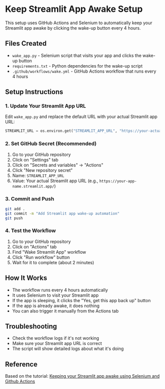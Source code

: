# Keep Streamlit App Awake Setup

This setup uses GitHub Actions and Selenium to automatically keep your Streamlit app awake by clicking the wake-up button every 4 hours.

## Files Created

- `wake_app.py` - Selenium script that visits your app and clicks the wake-up button
- `requirements.txt` - Python dependencies for the wake-up script
- `.github/workflows/wake.yml` - GitHub Actions workflow that runs every 4 hours

## Setup Instructions

### 1. Update Your Streamlit App URL

Edit `wake_app.py` and replace the default URL with your actual Streamlit app URL:

```python
STREAMLIT_URL = os.environ.get("STREAMLIT_APP_URL", "https://your-actual-app-name.streamlit.app/")
```

### 2. Set GitHub Secret (Recommended)

1. Go to your GitHub repository
2. Click on "Settings" tab
3. Click on "Secrets and variables" → "Actions"
4. Click "New repository secret"
5. Name: `STREAMLIT_APP_URL`
6. Value: Your actual Streamlit app URL (e.g., `https://your-app-name.streamlit.app/`)

### 3. Commit and Push

```bash
git add .
git commit -m "Add Streamlit app wake-up automation"
git push
```

### 4. Test the Workflow

1. Go to your GitHub repository
2. Click on "Actions" tab
3. Find "Wake Streamlit App" workflow
4. Click "Run workflow" button
5. Wait for it to complete (about 2 minutes)

## How It Works

- The workflow runs every 4 hours automatically
- It uses Selenium to visit your Streamlit app
- If the app is sleeping, it clicks the "Yes, get this app back up" button
- If the app is already awake, it does nothing
- You can also trigger it manually from the Actions tab

## Troubleshooting

- Check the workflow logs if it's not working
- Make sure your Streamlit app URL is correct
- The script will show detailed logs about what it's doing

## Reference

Based on the tutorial: [Keeping your Streamlit app awake using Selenium and Github Actions](https://dev.to/virgoalpha/keeping-your-streamlit-app-awake-using-selenium-and-github-actions-4ajd)

